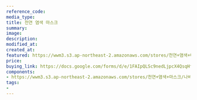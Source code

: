 ```yaml
---
reference_code:
media_type:
title: 천연 염색 마스크
summary:
image:
description:
modified_at:
created_at:
featured: https://wwm3.s3.ap-northeast-2.amazonaws.com/stores/천연+염색+마스크/나비+마스크.png
price: 
buying_link: https://docs.google.com/forms/d/e/1FAIpQLSc9nedLjpcX4QsqHfsDClSUvnY_z8JjKZMrkfDJmnqozNUliA/viewform
components:
- https://wwm3.s3.ap-northeast-2.amazonaws.com/stores/천연+염색+마스크/나비+마스크.png
tags:
-
---
```

